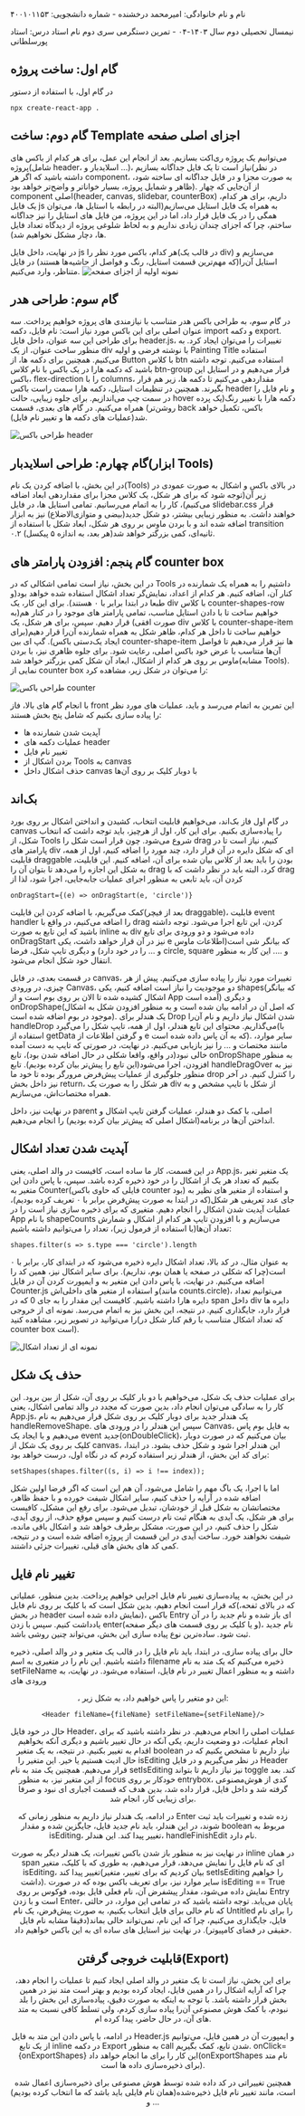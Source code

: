 نام و نام خانوادگی: امیرمحمد درخشنده - شماره دانشجویی: ۴۰۰۱۰۱۱۵۳

نیمسال تحصیلی دوم سال ۱۴۰۳-۰۴ - تمرین دستگرمی سری دوم
نام استاد درس: استاد پورسلطانی

## گام اول: ساخت پروژه

در گام اول، با استفاده از دستور

```
npx create-react-app .
```

## گام دوم: ساخت Template اجزای اصلی صفحه

می‌توانیم یک پروژه ری‌اکت بسازیم. بعد از انجام این عمل، برای هر کدام از باکس های پروژه(شامل header، اسلایدبار و ...)، نیاز است تا یک فایل جداگانه بسازیم(در نظر داشته باشید که اگر هر component، به صورت مجزا و در فایل جداگانه ای ساخته شود، ظاهر و شمایل پروژه، بسیار خواناتر و واضح‌تر خواهد بود). از آن‌جایی که چهار component اصلی(header, canvas, slidebar, counterBox) داریم، برای هر کدام، یک فایل js به همراه یک فایل استایل می‌سازیم(البته در رابطه با استایل ها، می‌توان همگی را در یک فایل قرار داد، اما در این پروژه، من فایل های استایل را نیز جداگانه ساختم، چرا که اجزای چندان زیادی نداریم و به لحاظ شلوغی پروژه از دیدگاه تعداد فایل ها، دچار مشکل نخواهیم شد).

در نهایت، داخل فایل js هر کدام، باکس مورد نظر را(در قالب یک div) می‌سازیم و استایل آن‌را(که مهم‌ترین قسمت استایل، رنگ و فواصل از حاشیه‌ها هستند) در فایل متناظر، وارد می‌کنیم.
![نمونه اولیه از اجزای صفحه](images/box%20templates.png)

## گام سوم: طراحی هدر

در گام سوم، به طراحی باکس هدر متناسب با نیازمندی های پروژه خواهیم پرداخت. سه عنوان اصلی برای این باکس مورد نیاز است: نام فایل، دکمه import و دکمه export. برای طراحی این سه عنوان، داخل فایل header.js، تغییرات را می‌توان ایجاد کرد. به منظور ساخت عنوان، از یک div با نوشته فرضی و اولیه Painting Title استفاده می‌کنیم. همچنین برای دکمه ها، از Button با کلاس btn استفاده می‌کنیم. توجه داشته باشید که دکمه هارا در یک باکس با نام کلاس btn-group قرار می‌دهیم و در استایل این باکس، flex-direction را با columns، مقداردهی می‌کنیم تا دکمه ها، زیر هم قرار بگیرند. همچنین در تنظیمات استایل، دکمه هارا سمت راست باکس header و نام فایل را در سمت چپ می‌اندازیم. برای جلوه زیبایی، حالت hover دکمه هارا با تغییر رنگ(یک پرده روشن‌تر) همراه می‌کنیم. در گام های بعدی، قسمت back باکس، تکمیل خواهد شد(عملیات های دکمه ها و تغییر نام فایل).

![طراحی باکس header](images/Header.png)

## گام چهارم: طراحی اسلایدبار(ابزار Tools)

در این بخش، با اضافه کردن یک نام(Tools) در بالای باکس و اشکال به صورت عمودی در زیر آن(توجه شود که برای هر شکل، یک کلاس مجزا برای مقداردهی ابعاد اضافه می‌کنیم)، کار را به اتمام می‌رسانیم. تمامی استایل ها، در فایل slidebar.css قرار خواهند داشت. به منظور زیبایی بیشتر، دو شکل جدید(بیضی و متوازی‌الاضلاع) نیز به ابزار اضافه شده اند و با بردن ماوس بر روی هر شکل، ابعاد شکل با استفاده از transition ۰.۲ ثانیه‌ای، کمی بزرگتر خواهد شد(هر بعد، به اندازه ۵ پیکسل).

## گام پنجم: افزودن پارامتر های counter box

در این بخش، نیاز است تمامی اشکالی که در Tools داشتیم را به همراه یک شمارنده در کنار آن، اضافه کنیم. هر کدام از اعداد، نمایش‌گر تعداد اشکال استفاده شده خواهد بود(و طبعا در ابتدا برابر با ۰ هستند). برای این کار، یک div با کلاس counter-shapes-row خواهیم ساخت تا با دادن استایل مناسب، تمامی پارامتر های موجود را در کنار هم(به صورت افقی) قرار دهیم. سپس، برای هر شکل، یک div با کلاس counter-shape-item خواهیم ساخت تا داخل هر کدام، ظاهر شکل به همراه شمارنده آن‌را قرار دهیم(برای ایجاد یک‌دستی باکس). گپ ای بین counter-shape-item ها نیز قرار می‌دهیم تا فواصل آن‌ها متناسب با عرض خود باکس اصلی، رعایت شود. برای جلوه ظاهری نیز، با بردن ماوس بر روی هر کدام از اشکال، ابعاد آن شکل کمی بزرگتر خواهد شد(مشابه Tools). نمایی از counter box را می‌توان در شکل زیر، مشاهده کرد:

![طراحی باکس counter](images/counter.png)

با انجام گام های بالا، فاز front این تمرین به اتمام می‌رسد و باید، عملیات های مورد نظر را پیاده سازی بکنیم که شامل پنج بخش هستند:

- آپدیت شدن شمارنده ها
- عملیات دکمه های header
- تغییر نام فایل
- بردن اشکال از Tools به canvas
- حذف اشکال داخل canvas با دوبار کلیک بر روی آن‌ها

## بک‌اند

در گام اول فاز بک‌اند، می‌خواهیم قابلیت انتخاب، کشیدن و انداختن اشکال بر روی بورد canvas را پیاده‌سازی بکنیم. برای این کار، اول از هرچیز، باید توجه داشت که انتخاب شکل، از Tools شروع می‌شود. چون قرار است شکل را drag کنیم، نیاز است تا در پارامتر های div ای که شکل دایره در آن قرار دارد، چند مورد را اضافه کنیم، اول از همه، قابلیت draggable بودن را باید بعد از کلاس بیان شده برای آن، اضافه کنیم. این قابلیت، به شکل این اجازه را می‌دهد تا بتوان آن را drag کرد، البته باید در نظر داشت که با drag کردن آن، باید تابعی به منظور اجرای عملیات جابه‌جایی، اجرا شود، لذا از

```
onDragStart={(e) => onDragStart(e, 'circle')}
```

کمک می‌گیریم، با اضافه کردن این قابلیت(بعد از فیچر draggable)، قابلیت event handler را اضافه می‌کنیم، در واقع با drag کردن، این تابع اجرا می‌شود. توجه داشته باشید که این تابع به صورت inline به div داده می‌شود و دو ورودی برای تابع onDragStart نیز در آن قرار خواهد داشت، یکی e که بیانگر شی است(اطلاعات ماوس و ... را در خود دارد) و دیگری تایپ شکل، فرضا circle, square و .... این کار به منظور انتقال خود شکل انجام می‌شود.

در قسمت بعدی، در فایل canvas، تغییرات مورد نیاز را پیاده سازی می‌کنیم. پیش از هر چیزی، در ورودی Canvas، دو موجودیت را نیاز است اضافه کنیم، یکی shapes(که بیانگر اشکال کشیده شده تا الان بر روی بوم است و از App آمده است) و دیگری onDropShape(که اصل آن در ادامه بیان شده است و به منظور افزودن شکل به اشکال موجود در بوم اضافه شده است). یک هندلر برای Drop شدن اشکال نیاز داریم و نام آن‌را handleDrop می‌گذاریم. محتوای این تابع هندلر، اول از همه، تایپ شکل را می‌گیرد(با استفاده از getData و گرفتن اطلاعات از e که به آن پاس داده شده است). سایر موارد، ماننند مختصات و ... را نیز بازیابی می‌کنیم. در نهایت، در صورتی که تایپ به دست آمده خالی نبود(در واقع، واقعا شکلی در حال اضافه شدن بود)، تابع onDropShape به منظور افزودن، اجرا می‌شود(این تابع را پیش‌تر بیان کرده بودیم). تابع handleDragOver نیز به منظور جلوگیری از عملیات پیش‌فرض مرورگر بوده تا خود ما drop را کنترل کنیم. در آخر نیز داخل بخش return، هر شکل را به صورت یک div از شکل با تایپ مشخص و به همراه مختصات‌اش، می‌سازیم.

در نهایت نیز، داخل parent اصلی، با کمک دو هندلر، عملیات گرفتن تایپ اشکال و انداختن آن‌ها در برنامه(اشکال اصلی که پیش‌تر بیان کرده بودیم) را انجام می‌دهیم.

## آپدیت شدن تعداد اشکال

در این قسمت، کار ما ساده است، کافیست در والد اصلی، یعنی App.js، یک متغیر تغیر بکنیم که تعداد هر یک از اشکال را در خود ذخیره کرده باشد. سپس، با پاس دادن این متغیر به Counter(فایلی که حاوی باکس counter بود) و استفاده از متغیر های نظیر به جای عدد تعریفی هر شکل(که در ابتدا به صورت پیش‌فرض برابر با ۰ تعریف کرده بودیم)، عملیات آپدیت شدن اشکال را انجام دهیم. متغیری که برای ذخیره سازی نیاز است را در App با نام shapeCounts می‌سازیم و با افزودن تایپ هر کدام از اشکال و شمارش تعداد آن‌ها(با استفاده از فرمول زیر)، تعداد را می‌توانیم داشته باشیم:

```
shapes.filter(s => s.type === 'circle').length
```

به عنوان مثال، در کد بالا، تعداد اشکال دایره ذخیره می‌شود که در ابتدای کار، برابر با ۰ است(چرا که شکلی در صفحه یا همان بوم، نداریم). برای سایر اشکال نیز، همین کد را اضافه می‌کنیم. در نهایت، با پاس دادن این متغیر به <Counter /> و ایمپورت کردن آن در فایل Counter.js و استفاده از متغیر های داخلی‌اش(مانند counts.circle)، می‌توانیم تعداد دایره هارا داشته باشیم. کافیست این مقدار را به جای 0 که در span داخل div دایره ها قرار دارد، جایگذاری کنیم. در نتیجه، این بخش نیز به اتمام می‌رسد. نمونه ای از خروجی را می‌توانید در تصویر زیر، مشاهده کنید(که تعداد اشکال متناسب با رقم کنار شکل در counter box است).

![نمونه ای از تعداد اشکال](images/counter_sample.png)

## حذف یک شکل

برای عملیات حذف یک شکل، می‌خواهیم با دو بار کلیک بر روی آن، شکل از بین برود. این کار را به سادگی می‌توان انجام داد، بدین صورت که مجدد در والد تمامی اشکال، یعنی App.js، یک هندلر جدید برای دوبار کلیک بر روی شکل قرار می‌دهیم به نام handleRemoveShape. سپس این هندلر را در ورودی های Canvas، به فایل بوم پاس می‌دهیم و با ایجاد یک event جدید(onDoubleClick)، بیان می‌کنیم که در صورت دوبار کلیک بر روی یک شکل از canvas، این هندلر اجرا شود و شکل حذف بشود. در ابتدا، برای کد این بخش، از هندلر زیر استفاده کردم که در نگاه اول، درست خواهد بود:

```
setShapes(shapes.filter((s, i) => i !== index));
```

اما با اجرا، یک باگ مهم را شامل می‌شود، آن هم این است که اگر فرضا اولین شکل اضافه شده در آرایه را حذف کنیم، سایر اشکال شیفت خورده و با حفظ ظاهر، مختصاتشان به شکل قبل از خودشان، تبدیل می‌شود. برای رفع این مشکل، کافیست برای هر شکل، یک آیدی به هنگام ثبت نام درست کنیم و سپس موقع حذف، از روی آیدی، شکل را حذف کنیم، در این صورت، مشکل برطرف خواهد شد و اشکال باقی مانده، شیفت نخواهند خورد. ساخت آیدی در این قسمت از پروژه اضافه شده است و در نتیجه، کمی کد های بخش های قبلی، تغییرات جزئی داشتند.

## تغییر نام فایل

در این بخش، به پیاده‌سازی تغییر نام فایل اجرایی خواهیم پرداخت. بدین منظور، عملیاتی که قرار است انجام دهیم، بدین شکل است که با کلیک بر روی نام فایل(که در بالای ثفحه، در بخش header نمایش داده شده است)، باکس Entry ای باز شده و نام جدید را در آن یادداشت کنیم. سپس با زدن enter(و یا کلیک بر روی قسمت های دیگر صفحه)، نام جدید ثبت شود. ساده‌ترین نوع پیاده سازی این بخش، می‌تواند چنین روشی باشد.

حال برای پیاده سازی، در ابتدا، باید نام فایل را در قالب یک متغیر و در والد اصلی، ذخیره داشته باشیم. این نام را در متغیری به اسم filename ذخیره می‌کنیم که یک متد به نام setFileName داشته و به منظور اعمال تغییر در نام فایل، استفاده می‌شود. در نهایت، به ورودی های <Header />، این دو متغیر را پاس خواهیم داد، به شکل زیر:

```
<Header fileName={fileName} setFileName={setFileName}/>
```

حال در خود فایل Header، عملیات اصلی را انجام می‌دهیم. در نظر داشته باشید که برای انجام عملیات، دو وضعیت داریم، یکی آنکه در حال تغییر باشیم و دیگری آنکه بخواهیم اقدام به تغییر بکنیم. در نتیجه، به یک متغیر boolean نیاز داریم تا مشخص بکنیم که در حال ادیت هستیم یا خیر. این متغیر را isEditing در نظر می‌گیریم و در فایل Header قرار می‌دهیم. همچنین یک متد به نام setIsEditing نیز نیاز داریم تا بتواند toggle کند. بعد از این متغیر نیز، به منظور focus خودکار بر روی entrybox، کدی از هوش‌مصنوعی گرفته شد و داخل فایل، قرار داده شد، بدین هدف که قسمت اجباری ای نبود و صرفا برای زیبایی کار، انجام شد.

در ادامه، یک هندلر نیاز داریم به منظور زمانی که Enter زده شده و تغییرات باید ثبت شوند، در این هندلر، باید نام جدید فایل، جایگزین شده و مقدار boolean مربوط به isEditing، تغییر پیدا کند. این هندلر، handleFinishEdit نام دارد.

در نهایت نیز به منظور باز شدن باکس تغییرات، یک هندلر دیگر به صورت inline در همان span ای که نام فایل را نمایش می‌دهد، قرار می‌دهیم، به طوری که با کلیک، متغیر isEditing، تغییر پیدا کند(بیان کردیم که برای تغییر، متغیر setIsEditing را خواهیم داشت). سایر موارد نیز، برای تعریف باکس بوده که در صورت isEditing == True نمایش داده می‌شود، مقدار پیشفرض آن، نام فعلی فایل بوده، فوکوس بر روی Entry است و با زدن Enter، پایان می‌یابد. توجه داشته باشید که در تمامی این موارد، در حالتی که نام خالی برای فایل انتخاب بکنیم، به صورت پیش‌فرض، یک نام Untitled را برای نام فایل، جایگذاری می‌کنیم، چرا که این نام، نمی‌تواند خالی بماند(دقیقا مشابه نام فایل حقیقی در فضای کامپیوتر). در نهایت نیز استایل های ساده ای به این باکس خواهیم داد.

## قابلیت خروجی گرفتن(Export)

برای این بخش، نیاز است تا یک متغیر در والد اصلی ایجاد کنیم تا عملیات را انجام دهد، چرا که آرایه اشکال را در همین فایل، ایجاد کرده بودیم و بهتر است متد نیز در همین بخش قرار داشته باشد. با توجه به اینکه به صورت دقیق، پیاده‌سازی این بخش را بلد نبودم، با کمک هوش مصنوعی آن‌را پیاده سازی کردم، ولی تسلط کافی نسبت به متد های آن، در حال حاضر، پیدا کرده ام.

در ادامه، با پاس دادن این متد به فایل Header.js و ایمپورت آن در همین فایل، می‌توانیم از یک تابع inline در دکمه Export به منظور call شدن تابع، کمک بگیریم. onClick={onExportShapes} این کار را برای ما انجام خواهد داد(onExportShapes نام متد برای ذخیره‌سازی داده ها است).

همچنین تغییراتی در کد داده شده توسط هوش مصنوعی برای ذخیره‌سازی اعمال شده است، مانند تغییر نام فایل ذخیره‌شده(همان نام فایلی باید باشد که ما انتخاب کرده بودیم) و ...
